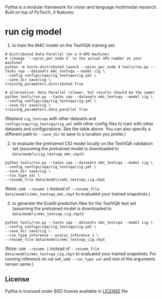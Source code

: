 

Pythia is a modular framework for vision and language multimodal research. Built on top
of PyTorch, it features:


# run cig model
1) to train the M4C model on the TextVQA training set:
```
# Distributed Data Parallel (on a 4-GPU machine)
# (change `--nproc_per_node 4` to the actual GPU number on your machine)
python -m torch.distributed.launch --nproc_per_node 4 tools/run.py --tasks vqa --datasets m4c_textvqa --model cig \
--config configs/vqa/cig_textvqa/cig.yml \
--save_dir save/cig \
training_parameters.distributed True

# alternative: Data Parallel (slower, but results should be the same)
python tools/run.py --tasks vqa --datasets m4c_textvqa --model cig \
--config configs/vqa/cig_textvqa/cig.yml \
--save_dir save/cig \
training_parameters.data_parallel True
```
(Replace `cig_textvqa` with other datasets and `configs/vqa/cig_textvqa/cig.yml` with other config files to train with other datasets and configurations. See the table above. You can also specify a different path to `--save_dir` to save to a location you prefer.)

2) to evaluate the pretrained CIG model locally on the TextVQA validation set (assuming the pretrained model is downloaded to `data/models/cig_textvqa_m4c.ckpt`):
```
python tools/run.py --tasks vqa --datasets m4c_textvqa --model cig \
--config configs/vqa/cig_textvqa/cig.yml \
--save_dir save/cig \
--run_type val \
--resume_file data/models/m4c_textvqa_cig.ckpt
```
(Note: use `--resume 1` instead of `--resume_file data/models/m4c_textvqa_m4c.ckpt` to evaluated your trained snapshots.)

3) to generate the EvalAI prediction files for the TextVQA test set (assuming the pretrained model is downloaded to `data/models/m4c_textvqa_cig.ckpt`):
```
python tools/run.py --tasks vqa --datasets m4c_textvqa --model cig \
--config configs/vqa/cig_textvqa/cig.yml \
--save_dir save/cig \
--run_type inference --evalai_inference 1 \
--resume_file data/models/m4c_textvqa_cig.ckpt
```
(Note: use `--resume 1` instead of `--resume_file data/models/m4c_textvqa_cig.ckpt` to evaluated your trained snapshots. For running inference on val set, use `--run_type val` and rest of the arguments remain same.)


## License

Pythia is licensed under BSD license available in [LICENSE](LICENSE) file
